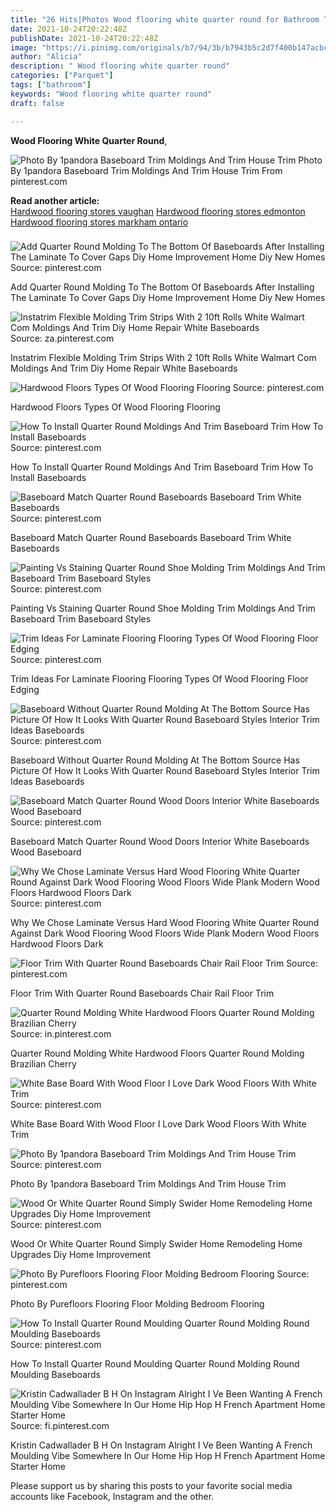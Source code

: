 ```yaml
---
title: "26 Hits|Photos Wood flooring white quarter round for Bathroom Tiles"
date: 2021-10-24T20:22:48Z
publishDate: 2021-10-24T20:22:48Z
image: "https://i.pinimg.com/originals/b7/94/3b/b7943b5c2d7f400b147acbc4d704e0da.jpg"
author: "Alicia"
description: " Wood flooring white quarter round"
categories: ["Parquet"]
tags: ["bathroom"]
keywords: "Wood flooring white quarter round"
draft: false

---
```

<!-- Head tag Code -->
**Wood Flooring White Quarter Round**, 

![Photo By 1pandora Baseboard Trim Moldings And Trim House Trim](https://i.pinimg.com/originals/aa/96/ee/aa96eeb60062933a35615105d6cf3025.jpg "Photo By 1pandora Baseboard Trim Moldings And Trim House Trim")
Photo By 1pandora Baseboard Trim Moldings And Trim House Trim From pinterest.com

**Read another article:**  
[Hardwood flooring stores vaughan](/hardwood-flooring-stores-vaughan/)
[Hardwood flooring stores edmonton](/hardwood-flooring-stores-edmonton/)
[Hardwood flooring stores markham ontario](/hardwood-flooring-stores-markham-ontario/)




### 

 


![Add Quarter Round Molding To The Bottom Of Baseboards After Installing The Laminate To Cover Gaps Diy Home Improvement Home Diy New Homes](https://i.pinimg.com/736x/dc/ec/4f/dcec4f68982cc31684252d51f76008d5--quarter-round-molding-baseboards.jpg "Add Quarter Round Molding To The Bottom Of Baseboards After Installing The Laminate To Cover Gaps Diy Home Improvement Home Diy New Homes")
Source: pinterest.com

Add Quarter Round Molding To The Bottom Of Baseboards After Installing The Laminate To Cover Gaps Diy Home Improvement Home Diy New Homes  

![Instatrim Flexible Molding Trim Strips With 2 10ft Rolls White Walmart Com Moldings And Trim Diy Home Repair White Baseboards](https://i.pinimg.com/736x/ae/07/82/ae078245c729134022e0b1c9d069def8.jpg "Instatrim Flexible Molding Trim Strips With 2 10ft Rolls White Walmart Com Moldings And Trim Diy Home Repair White Baseboards")
Source: za.pinterest.com

Instatrim Flexible Molding Trim Strips With 2 10ft Rolls White Walmart Com Moldings And Trim Diy Home Repair White Baseboards  

![Hardwood Floors Types Of Wood Flooring Flooring](https://i.pinimg.com/736x/ee/5c/0c/ee5c0c89afd185ba8088729f5bee1a00--stain-colors-floor-colors.jpg "Hardwood Floors Types Of Wood Flooring Flooring")
Source: pinterest.com

Hardwood Floors Types Of Wood Flooring Flooring  

![How To Install Quarter Round Moldings And Trim Baseboard Trim How To Install Baseboards](https://i.pinimg.com/originals/10/b1/70/10b170d6662753a8da7335d8d26e4cf4.jpg "How To Install Quarter Round Moldings And Trim Baseboard Trim How To Install Baseboards")
Source: pinterest.com

How To Install Quarter Round Moldings And Trim Baseboard Trim How To Install Baseboards  

![Baseboard Match Quarter Round Baseboards Baseboard Trim White Baseboards](https://i.pinimg.com/originals/0f/a8/ea/0fa8eae0a7636941fef3f3ae4fdabdb7.jpg "Baseboard Match Quarter Round Baseboards Baseboard Trim White Baseboards")
Source: pinterest.com

Baseboard Match Quarter Round Baseboards Baseboard Trim White Baseboards  

![Painting Vs Staining Quarter Round Shoe Molding Trim Moldings And Trim Baseboard Trim Baseboard Styles](https://i.pinimg.com/originals/46/9e/0a/469e0a05a130f39695168862f5ef3073.jpg "Painting Vs Staining Quarter Round Shoe Molding Trim Moldings And Trim Baseboard Trim Baseboard Styles")
Source: pinterest.com

Painting Vs Staining Quarter Round Shoe Molding Trim Moldings And Trim Baseboard Trim Baseboard Styles  

![Trim Ideas For Laminate Flooring Flooring Types Of Wood Flooring Floor Edging](https://i.pinimg.com/originals/28/0c/f1/280cf154046bcb2e78318eb322989d63.jpg "Trim Ideas For Laminate Flooring Flooring Types Of Wood Flooring Floor Edging")
Source: pinterest.com

Trim Ideas For Laminate Flooring Flooring Types Of Wood Flooring Floor Edging  

![Baseboard Without Quarter Round Molding At The Bottom Source Has Picture Of How It Looks With Quarter Round Baseboard Styles Interior Trim Ideas Baseboards](https://i.pinimg.com/736x/97/5a/8c/975a8c925633f1e8533b013495d74846--baseboard-trim-baseboards.jpg "Baseboard Without Quarter Round Molding At The Bottom Source Has Picture Of How It Looks With Quarter Round Baseboard Styles Interior Trim Ideas Baseboards")
Source: pinterest.com

Baseboard Without Quarter Round Molding At The Bottom Source Has Picture Of How It Looks With Quarter Round Baseboard Styles Interior Trim Ideas Baseboards  

![Baseboard Match Quarter Round Wood Doors Interior White Baseboards Wood Baseboard](https://i.pinimg.com/originals/bf/ef/d8/bfefd8eb48a3d515457a021e0b816011.jpg "Baseboard Match Quarter Round Wood Doors Interior White Baseboards Wood Baseboard")
Source: pinterest.com

Baseboard Match Quarter Round Wood Doors Interior White Baseboards Wood Baseboard  

![Why We Chose Laminate Versus Hard Wood Flooring White Quarter Round Against Dark Wood Flooring Wood Floors Wide Plank Modern Wood Floors Hardwood Floors Dark](https://i.pinimg.com/originals/27/b6/0d/27b60d0069e959493739ac501775f722.png "Why We Chose Laminate Versus Hard Wood Flooring White Quarter Round Against Dark Wood Flooring Wood Floors Wide Plank Modern Wood Floors Hardwood Floors Dark")
Source: pinterest.com

Why We Chose Laminate Versus Hard Wood Flooring White Quarter Round Against Dark Wood Flooring Wood Floors Wide Plank Modern Wood Floors Hardwood Floors Dark  

![Floor Trim With Quarter Round Baseboards Chair Rail Floor Trim](https://i.pinimg.com/originals/21/4b/25/214b256a28d46683f7fa41daa1e805ac.jpg "Floor Trim With Quarter Round Baseboards Chair Rail Floor Trim")
Source: pinterest.com

Floor Trim With Quarter Round Baseboards Chair Rail Floor Trim  

![Quarter Round Molding White Hardwood Floors Quarter Round Molding Brazilian Cherry](https://i.pinimg.com/originals/e2/c8/e2/e2c8e254db7cdff865d9cfddcdf57052.jpg "Quarter Round Molding White Hardwood Floors Quarter Round Molding Brazilian Cherry")
Source: in.pinterest.com

Quarter Round Molding White Hardwood Floors Quarter Round Molding Brazilian Cherry  

![White Base Board With Wood Floor I Love Dark Wood Floors With White Trim](https://i.pinimg.com/originals/67/5f/c3/675fc3ae16f16f1c20890204b72a6c56.jpg "White Base Board With Wood Floor I Love Dark Wood Floors With White Trim")
Source: pinterest.com

White Base Board With Wood Floor I Love Dark Wood Floors With White Trim  

![Photo By 1pandora Baseboard Trim Moldings And Trim House Trim](https://i.pinimg.com/originals/aa/96/ee/aa96eeb60062933a35615105d6cf3025.jpg "Photo By 1pandora Baseboard Trim Moldings And Trim House Trim")
Source: pinterest.com

Photo By 1pandora Baseboard Trim Moldings And Trim House Trim  

![Wood Or White Quarter Round Simply Swider Home Remodeling Home Upgrades Diy Home Improvement](https://i.pinimg.com/originals/ce/6b/47/ce6b47105b3bfc8c015539d687ae9436.jpg "Wood Or White Quarter Round Simply Swider Home Remodeling Home Upgrades Diy Home Improvement")
Source: pinterest.com

Wood Or White Quarter Round Simply Swider Home Remodeling Home Upgrades Diy Home Improvement  

![Photo By Purefloors Flooring Floor Molding Bedroom Flooring](https://i.pinimg.com/originals/48/bd/9e/48bd9e269dee768a166b445737913d51.jpg "Photo By Purefloors Flooring Floor Molding Bedroom Flooring")
Source: pinterest.com

Photo By Purefloors Flooring Floor Molding Bedroom Flooring  

![How To Install Quarter Round Moulding Quarter Round Molding Round Moulding Baseboards](https://i.pinimg.com/originals/57/14/c6/5714c64318bae9ce8fef65300289e9db.png "How To Install Quarter Round Moulding Quarter Round Molding Round Moulding Baseboards")
Source: pinterest.com

How To Install Quarter Round Moulding Quarter Round Molding Round Moulding Baseboards  

![Kristin Cadwallader B H On Instagram Alright I Ve Been Wanting A French Moulding Vibe Somewhere In Our Home Hip Hop H French Apartment Home Starter Home](https://i.pinimg.com/originals/b7/94/3b/b7943b5c2d7f400b147acbc4d704e0da.jpg "Kristin Cadwallader B H On Instagram Alright I Ve Been Wanting A French Moulding Vibe Somewhere In Our Home Hip Hop H French Apartment Home Starter Home")
Source: fi.pinterest.com

Kristin Cadwallader B H On Instagram Alright I Ve Been Wanting A French Moulding Vibe Somewhere In Our Home Hip Hop H French Apartment Home Starter Home  

Please support us by sharing this posts to your favorite social media accounts like Facebook, Instagram and the other.

